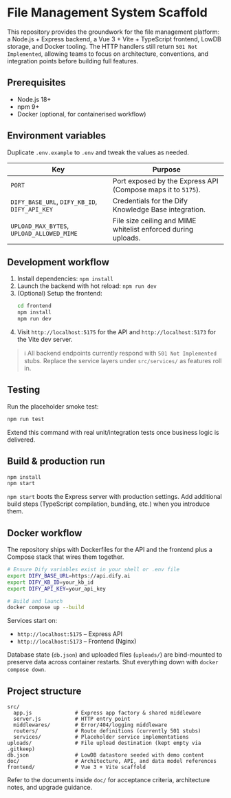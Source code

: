 # File Management System Scaffold

This repository provides the groundwork for the file management platform: a Node.js + Express backend, a Vue 3 + Vite + TypeScript frontend, LowDB storage, and Docker tooling. The HTTP handlers still return `501 Not Implemented`, allowing teams to focus on architecture, conventions, and integration points before building full features.

## Prerequisites

- Node.js 18+
- npm 9+
- Docker (optional, for containerised workflow)

## Environment variables

Duplicate `.env.example` to `.env` and tweak the values as needed.

| Key | Purpose |
| --- | --- |
| `PORT` | Port exposed by the Express API (Compose maps it to `5175`). |
| `DIFY_BASE_URL`, `DIFY_KB_ID`, `DIFY_API_KEY` | Credentials for the Dify Knowledge Base integration. |
| `UPLOAD_MAX_BYTES`, `UPLOAD_ALLOWED_MIME` | File size ceiling and MIME whitelist enforced during uploads. |

## Development workflow

1. Install dependencies: `npm install`
2. Launch the backend with hot reload: `npm run dev`
3. (Optional) Setup the frontend:
   ```bash
   cd frontend
   npm install
   npm run dev
   ```
4. Visit `http://localhost:5175` for the API and `http://localhost:5173` for the Vite dev server.

> ℹ️ All backend endpoints currently respond with `501 Not Implemented` stubs. Replace the service layers under `src/services/` as features roll in.

## Testing

Run the placeholder smoke test:

```bash
npm run test
```

Extend this command with real unit/integration tests once business logic is delivered.

## Build & production run

```bash
npm install
npm start
```

`npm start` boots the Express server with production settings. Add additional build steps (TypeScript compilation, bundling, etc.) when you introduce them.

## Docker workflow

The repository ships with Dockerfiles for the API and the frontend plus a Compose stack that wires them together.

```bash
# Ensure Dify variables exist in your shell or .env file
export DIFY_BASE_URL=https://api.dify.ai
export DIFY_KB_ID=your_kb_id
export DIFY_API_KEY=your_api_key

# Build and launch
docker compose up --build
```

Services start on:

- `http://localhost:5175` – Express API
- `http://localhost:5173` – Frontend (Nginx)

Database state (`db.json`) and uploaded files (`uploads/`) are bind-mounted to preserve data across container restarts. Shut everything down with `docker compose down`.

## Project structure

```
src/
  app.js              # Express app factory & shared middleware
  server.js           # HTTP entry point
  middlewares/        # Error/404/logging middleware
  routers/            # Route definitions (currently 501 stubs)
  services/           # Placeholder service implementations
uploads/              # File upload destination (kept empty via .gitkeep)
db.json               # LowDB datastore seeded with demo content
doc/                  # Architecture, API, and data model references
frontend/             # Vue 3 + Vite scaffold
```

Refer to the documents inside `doc/` for acceptance criteria, architecture notes, and upgrade guidance.
